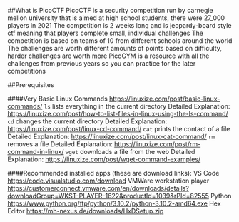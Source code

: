 ##What is PicoCTF
  PicoCTF is a security competition run by carnegie mellon university that is aimed at high school students, there were 27_000 players in 2021
  The competition is 2 weeks long and is jeopardy-board style ctf meaning that players complete small, individual challenges
  The competition is based on teams of 10 from different schools around the world
  The challenges are worth different amounts of points based on difficulty, harder challenges are worth more
  PicoGYM is a resource with all the challenges from previous years so you can practice for the later competitions

##Prerequisites
  
  ####Very Basic Linux Commands
    https://linuxize.com/post/basic-linux-commands/
    `ls`
      lists everything in the current directory
      Detailed Explanation: https://linuxize.com/post/how-to-list-files-in-linux-using-the-ls-command/
    `cd`
      changes the current directory
      Detailed Explanation: https://linuxize.com/post/linux-cd-command/
    `cat`
      prints the contact of a file
      Detailed Explanation: https://linuxize.com/post/linux-cat-command/
    `rm`
      removes a file
      Detailed Explanation: https://linuxize.com/post/rm-command-in-linux/
    `wget`
      downloads a file from the web
      Detailed Explanation: https://linuxize.com/post/wget-command-examples/
      
  ####Recommended installed apps (these are download links):
    VS Code
      https://code.visualstudio.com/download
    VMWare workstation player
      https://customerconnect.vmware.com/en/downloads/details?downloadGroup=WKST-PLAYER-1622&productId=1039&rPId=82555
    Python
      https://www.python.org/ftp/python/3.10.2/python-3.10.2-amd64.exe
    Hex Editor
      https://mh-nexus.de/downloads/HxDSetup.zip
    
